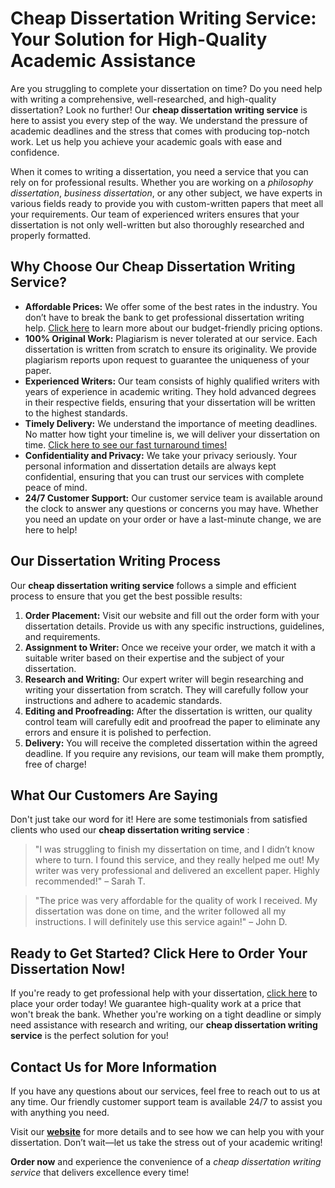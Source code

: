 # Cheap Dissertation Writing Service: Your Solution for High-Quality Academic Assistance

Are you struggling to complete your dissertation on time? Do you need help with writing a comprehensive, well-researched, and high-quality dissertation? Look no further! Our **cheap dissertation writing service** is here to assist you every step of the way. We understand the pressure of academic deadlines and the stress that comes with producing top-notch work. Let us help you achieve your academic goals with ease and confidence.

When it comes to writing a dissertation, you need a service that you can rely on for professional results. Whether you are working on a _philosophy dissertation_, _business dissertation_, or any other subject, we have experts in various fields ready to provide you with custom-written papers that meet all your requirements. Our team of experienced writers ensures that your dissertation is not only well-written but also thoroughly researched and properly formatted.

## Why Choose Our Cheap Dissertation Writing Service?

- **Affordable Prices:** We offer some of the best rates in the industry. You don’t have to break the bank to get professional dissertation writing help. [Click here](https://tinyurl.com/topessay?keyword=cheap+dissertation+writing+service) to learn more about our budget-friendly pricing options.
- **100% Original Work:** Plagiarism is never tolerated at our service. Each dissertation is written from scratch to ensure its originality. We provide plagiarism reports upon request to guarantee the uniqueness of your paper.
- **Experienced Writers:** Our team consists of highly qualified writers with years of experience in academic writing. They hold advanced degrees in their respective fields, ensuring that your dissertation will be written to the highest standards.
- **Timely Delivery:** We understand the importance of meeting deadlines. No matter how tight your timeline is, we will deliver your dissertation on time. [Click here to see our fast turnaround times!](https://tinyurl.com/topessay?keyword=cheap+dissertation+writing+service)
- **Confidentiality and Privacy:** We take your privacy seriously. Your personal information and dissertation details are always kept confidential, ensuring that you can trust our services with complete peace of mind.
- **24/7 Customer Support:** Our customer service team is available around the clock to answer any questions or concerns you may have. Whether you need an update on your order or have a last-minute change, we are here to help!

## Our Dissertation Writing Process

Our **cheap dissertation writing service** follows a simple and efficient process to ensure that you get the best possible results:

1. **Order Placement:** Visit our website and fill out the order form with your dissertation details. Provide us with any specific instructions, guidelines, and requirements.
2. **Assignment to Writer:** Once we receive your order, we match it with a suitable writer based on their expertise and the subject of your dissertation.
3. **Research and Writing:** Our expert writer will begin researching and writing your dissertation from scratch. They will carefully follow your instructions and adhere to academic standards.
4. **Editing and Proofreading:** After the dissertation is written, our quality control team will carefully edit and proofread the paper to eliminate any errors and ensure it is polished to perfection.
5. **Delivery:** You will receive the completed dissertation within the agreed deadline. If you require any revisions, our team will make them promptly, free of charge!

## What Our Customers Are Saying

Don't just take our word for it! Here are some testimonials from satisfied clients who used our **cheap dissertation writing service** :

> "I was struggling to finish my dissertation on time, and I didn’t know where to turn. I found this service, and they really helped me out! My writer was very professional and delivered an excellent paper. Highly recommended!" – Sarah T.

> "The price was very affordable for the quality of work I received. My dissertation was done on time, and the writer followed all my instructions. I will definitely use this service again!" – John D.

## Ready to Get Started? Click Here to Order Your Dissertation Now!

If you're ready to get professional help with your dissertation, [click here](https://tinyurl.com/topessay?keyword=cheap+dissertation+writing+service) to place your order today! We guarantee high-quality work at a price that won't break the bank. Whether you're working on a tight deadline or simply need assistance with research and writing, our **cheap dissertation writing service** is the perfect solution for you!

## Contact Us for More Information

If you have any questions about our services, feel free to reach out to us at any time. Our friendly customer support team is available 24/7 to assist you with anything you need.

Visit our [**website**](https://tinyurl.com/topessay?keyword=cheap+dissertation+writing+service) for more details and to see how we can help you with your dissertation. Don’t wait—let us take the stress out of your academic writing!

**Order now** and experience the convenience of a _cheap dissertation writing service_ that delivers excellence every time!
